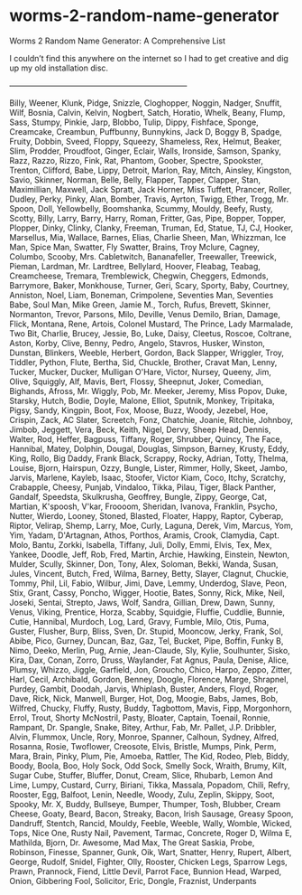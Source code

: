 # worms-2-random-name-generator


Worms 2 Random Name Generator: A Comprehensive List

I couldn’t find this anywhere on the internet so I had to get creative and dig up my old installation disc.

——————————————————————–

Billy, Weener, Klunk, Pidge, Snizzle, Cloghopper, Noggin, Nadger, Snuffit, Wilf, Bosnia, Calvin, Kelvin, Nogbert, Satch, Horatio, Whelk, Beany, Flump, Sass, Stumpy, Pinkie, Jarp, Blobbo, Tulip, Dippy, Fishface, Sponge, Creamcake, Creambun, Puffbunny, Bunnykins, Jack D, Boggy B, Spadge, Fruity, Dobbin, Sveed, Floppy, Squeezy, Shameless, Rex, Helmut, Beaker, Slim, Prodder, Proudfoot, Ginger, Eclair, Walls, Ironside, Samson, Spanky, Razz, Razzo, Rizzo, Fink, Rat, Phantom, Goober, Spectre, Spookster, Trenton, Clifford, Babe, Lippy, Detroit, Marlon, Ray, Mitch, Ainsley, Kingston, Savio, Skinner, Norman, Belle, Belly, Flapper, Tapper, Clapper, Stan, Maximillian, Maxwell, Jack Spratt, Jack Horner, Miss Tuffett, Prancer, Roller, Dudley, Perky, Pinky, Alan, Bomber, Travis, Ayrton, Twigg, Ether, Trogg, Mr. Spoon, Doll, Yellowbelly, Boomshanka, Scummy, Mouldy, Beefy, Rusty, Scotty, Billy, Larry, Barry, Harry, Roman, Fritter, Gas, Pipe, Bopper, Topper, Plopper, Dinky, Clinky, Clanky, Freeman, Truman, Ed, Statue, TJ, CJ, Hooker, Marsellus, Mia, Wallace, Barnes, Elias, Charlie Sheen, Man, Whizzman, Ice Man, Spice Man, Swatter, Fly Swatter, Brains, Troy Mclure, Cagney, Columbo, Scooby, Mrs. Cabletwitch, Bananafeller, Treewaller, Treewick, Pieman, Lardman, Mr. Lardtree, Bellylard, Hoover, Fleabag, Teabag, Creamcheese, Tremara, Tremblewick, Chegwin, Cheggers, Edmonds, Barrymore, Baker, Monkhouse, Turner, Geri, Scary, Sporty, Baby, Courtney, Anniston, Noel, Liam, Boneman, Crimpolene, Seventies Man, Seventies Babe, Soul Man, Mike Green, Jamie M., Torch, Rufus, Brevett, Skinner, Normanton, Trevor, Parsons, Milo, Deville, Venus Demilo, Brian, Damage, Flick, Montana, Rene, Artois, Colonel Mustard, The Prince, Lady Marmalade, Two Bit, Charlie, Brucey, Jessie, Bo, Luke, Daisy, Cleetus, Roscoe, Coltrane, Aston, Korby, Clive, Benny, Pedro, Angelo, Stavros, Husker, Winston, Dunstan, Blinkers, Weeble, Herbert, Gordon, Back Slapper, Wriggler, Troy, Tiddler, Python, Flute, Bertha, Sid, Chuckle, Brother, Cravat Man, Lenny, Tucker, Mucker, Ducker, Mulligan O'Hare, Victor, Nursey, Queeny, Jim, Olive, Squiggly, Alf, Mavis, Bert, Flossy, Sheepnut, Joker, Comedian, Bighands, Afross, Mr. Wiggly, Pob, Mr. Meeker, Jeremy, Miss Popov, Duke, Starsky, Hutch, Bodie, Doyle, Malone, Elliot, Sputnik, Monkey, Tripitaka, Pigsy, Sandy, Kingpin, Boot, Fox, Moose, Buzz, Woody, Jezebel, Hoe, Crispin, Zack, AC Slater, Screetch, Fonz, Chatchie, Joanie, Ritchie, Johnboy, Jimbob, Jeggett, Vera, Beck, Keith, Nigel, Dervy, Sheep Head, Dennis, Walter, Rod, Heffer, Bagpuss, Tiffany, Roger, Shrubber, Quincy, The Face, Hannibal, Matey, Dolphin, Dougal, Douglas, Simpson, Barney, Krusty, Eddy, King, Rollo, Big Daddy, Frank Black, Scrappy, Rocky, Adrian, Totty, Thelma, Louise, Bjorn, Hairspun, Ozzy, Bungle, Lister, Rimmer, Holly, Skeet, Jambo, Jarvis, Marlene, Kayleb, Isaac, Stoofer, Victor Kiam, Coco, Itchy, Scratchy, Crabapple, Cheesy, Punjab, Vindaloo, Tikka, Pilau, Tiger, Black Panther, Gandalf, Speedsta, Skulkrusha, Geoffrey, Bungle, Zippy, George, Cat, Martian, K'spoosh, V'kar, Froooom, Sheridan, Ivanova, Franklin, Psycho, Nutter, Wierdo, Looney, Stoned, Blasted, Floater, Happy, Raptor, Cyberap, Riptor, Velirap, Shemp, Larry, Moe, Curly, Laguna, Derek, Vim, Marcus, Yom, Yim, Yadam, D'Artagnan, Athos, Porthos, Aramis, Crook, Clamydia, Capt. Molo, Bantu, Zorkki, Isabella, Tiffany, Juli, Dolly, Emmi, Elvis, Tex, Mex, Yankee, Doodle, Jeff, Rob, Fred, Martin, Archie, Hawking, Einstein, Newton, Mulder, Scully, Skinner, Don, Tony, Alex, Soloman, Bekki, Wanda, Susan, Jules, Vincent, Butch, Fred, Wilma, Barney, Betty, Slayer, Clagnut, Chuckie, Tommy, Phil, Lil, Fabio, Wilbur, Jimi, Dave, Lemmy, Underdog, Slave, Peon, Stix, Grant, Cassy, Poncho, Wigger, Hootie, Bates, Sonny, Rick, Mike, Neil, Joseki, Sentai, Strepto, Jaws, Wolf, Sandra, Gillian, Drew, Dawn, Sunny, Venus, Viking, Prentice, Horza, Scabby, Squidgie, Fluffie, Cuddlie, Bunnie, Cutie, Hannibal, Murdoch, Log, Lard, Gravy, Fumble, Milo, Otis, Puma, Guster, Flusher, Burp, Bliss, Sven, Dr. Stupid, Mooncow, Jerky, Frank, Sol, Abibe, Pico, Gurney, Duncan, Baz, Gaz, Tel, Bucket, Pipe, Boffin, Funky B, Nimo, Deeko, Merlin, Pug, Arnie, Jean-Claude, Sly, Kylie, Soulhunter, Sisko, Kira, Dax, Conan, Zorro, Druss, Waylander, Fat Agnus, Paula, Denise, Alice, Plumsy, Whizzo, Jiggle, Garfield, Jon, Groucho, Chico, Harpo, Zeppo, Zitter, Harl, Cecil, Archibald, Gordon, Benney, Doogle, Florence, Marge, Shrapnel, Purdey, Gambit, Doodah, Jarvis, Whiplash, Buster, Anders, Floyd, Roger, Dave, Rick, Nick, Manwell, Burger, Hot, Dog, Moogie, Babs, James, Bob, Wilfred, Chucky, Fluffy, Rusty, Buddy, Tagbottom, Mavis, Fipp, Morgonhorn, Errol, Trout, Shorty McNostril, Pasty, Bloater, Captain, Toenail, Ronnie, Rampant, Dr. Spangle, Snake, Bitey, Arthur, Fab, Mr. Pallet, J.P. Dribbler, Alvin, Flummox, Uncle, Rory, Monroe, Spanner, Calhoun, Sydney, Alfred, Rosanna, Rosie, Twoflower, Creosote, Elvis, Bristle, Mumps, Pink, Perm, Mara, Brain, Pinky, Plum, Pie, Amoeba, Rattler, The Kid, Rodeo, Pleb, Biddy, Boody, Boola, Boo, Holy Sock, Odd Sock, Smelly Sock, Wraith, Brumy, Kilt, Sugar Cube, Stuffer, Bluffer, Donut, Cream, Slice, Rhubarb, Lemon And Lime, Lumpy, Custard, Curry, Biriani, Tikka, Massala, Popadom, Chili, Refry, Rooster, Egg, Balfoot, Lenin, Needle, Woody, Zulu, Zeplin, Skippy, Soot, Spooky, Mr. X, Buddy, Bullseye, Bumper, Thumper, Tosh, Blubber, Cream Cheese, Goaty, Beard, Bacon, Streaky, Bacon, Irish Sausage, Greasy Spoon, Dandruff, Stentch, Rancid, Mouldy, Feeble, Weeble, Wally, Womble, Wicked, Tops, Nice One, Rusty Nail, Pavement, Tarmac, Concrete, Roger D, Wilma E, Mathilda, Bjorn, Dr. Awesome, Mad Max, The Great Saskia, Probe, Robinson, Finesse, Spanner, Gunk, Oik, Wart, Snatter, Henry, Rupert, Albert, George, Rudolf, Snidel, Fighter, Olly, Rooster, Chicken Legs, Sparrow Legs, Prawn, Prannock, Fiend, Little Devil, Parrot Face, Bunnion Head, Warped, Onion, Gibbering Fool, Solicitor, Eric, Dongle, Fraznist, Underpants
